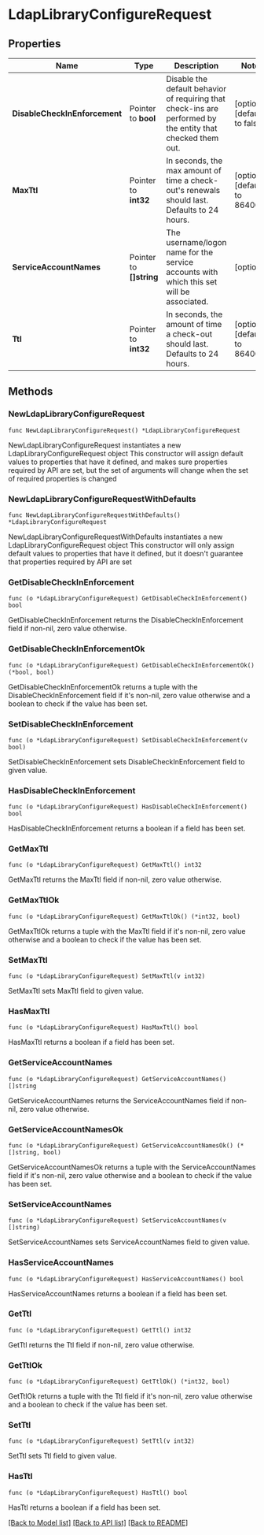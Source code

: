 # LdapLibraryConfigureRequest


## Properties

Name | Type | Description | Notes
------------ | ------------- | ------------- | -------------
**DisableCheckInEnforcement** | Pointer to **bool** | Disable the default behavior of requiring that check-ins are performed by the entity that checked them out. | [optional] [default to false]
**MaxTtl** | Pointer to **int32** | In seconds, the max amount of time a check-out&#x27;s renewals should last. Defaults to 24 hours. | [optional] [default to 86400]
**ServiceAccountNames** | Pointer to **[]string** | The username/logon name for the service accounts with which this set will be associated. | [optional] 
**Ttl** | Pointer to **int32** | In seconds, the amount of time a check-out should last. Defaults to 24 hours. | [optional] [default to 86400]



## Methods


### NewLdapLibraryConfigureRequest

`func NewLdapLibraryConfigureRequest() *LdapLibraryConfigureRequest`

NewLdapLibraryConfigureRequest instantiates a new LdapLibraryConfigureRequest object
This constructor will assign default values to properties that have it defined,
and makes sure properties required by API are set, but the set of arguments
will change when the set of required properties is changed

### NewLdapLibraryConfigureRequestWithDefaults

`func NewLdapLibraryConfigureRequestWithDefaults() *LdapLibraryConfigureRequest`

NewLdapLibraryConfigureRequestWithDefaults instantiates a new LdapLibraryConfigureRequest object
This constructor will only assign default values to properties that have it defined,
but it doesn't guarantee that properties required by API are set


### GetDisableCheckInEnforcement

`func (o *LdapLibraryConfigureRequest) GetDisableCheckInEnforcement() bool`

GetDisableCheckInEnforcement returns the DisableCheckInEnforcement field if non-nil, zero value otherwise.

### GetDisableCheckInEnforcementOk

`func (o *LdapLibraryConfigureRequest) GetDisableCheckInEnforcementOk() (*bool, bool)`

GetDisableCheckInEnforcementOk returns a tuple with the DisableCheckInEnforcement field if it's non-nil, zero value otherwise
and a boolean to check if the value has been set.

### SetDisableCheckInEnforcement

`func (o *LdapLibraryConfigureRequest) SetDisableCheckInEnforcement(v bool)`

SetDisableCheckInEnforcement sets DisableCheckInEnforcement field to given value.


### HasDisableCheckInEnforcement

`func (o *LdapLibraryConfigureRequest) HasDisableCheckInEnforcement() bool`

HasDisableCheckInEnforcement returns a boolean if a field has been set.




### GetMaxTtl

`func (o *LdapLibraryConfigureRequest) GetMaxTtl() int32`

GetMaxTtl returns the MaxTtl field if non-nil, zero value otherwise.

### GetMaxTtlOk

`func (o *LdapLibraryConfigureRequest) GetMaxTtlOk() (*int32, bool)`

GetMaxTtlOk returns a tuple with the MaxTtl field if it's non-nil, zero value otherwise
and a boolean to check if the value has been set.

### SetMaxTtl

`func (o *LdapLibraryConfigureRequest) SetMaxTtl(v int32)`

SetMaxTtl sets MaxTtl field to given value.


### HasMaxTtl

`func (o *LdapLibraryConfigureRequest) HasMaxTtl() bool`

HasMaxTtl returns a boolean if a field has been set.




### GetServiceAccountNames

`func (o *LdapLibraryConfigureRequest) GetServiceAccountNames() []string`

GetServiceAccountNames returns the ServiceAccountNames field if non-nil, zero value otherwise.

### GetServiceAccountNamesOk

`func (o *LdapLibraryConfigureRequest) GetServiceAccountNamesOk() (*[]string, bool)`

GetServiceAccountNamesOk returns a tuple with the ServiceAccountNames field if it's non-nil, zero value otherwise
and a boolean to check if the value has been set.

### SetServiceAccountNames

`func (o *LdapLibraryConfigureRequest) SetServiceAccountNames(v []string)`

SetServiceAccountNames sets ServiceAccountNames field to given value.


### HasServiceAccountNames

`func (o *LdapLibraryConfigureRequest) HasServiceAccountNames() bool`

HasServiceAccountNames returns a boolean if a field has been set.




### GetTtl

`func (o *LdapLibraryConfigureRequest) GetTtl() int32`

GetTtl returns the Ttl field if non-nil, zero value otherwise.

### GetTtlOk

`func (o *LdapLibraryConfigureRequest) GetTtlOk() (*int32, bool)`

GetTtlOk returns a tuple with the Ttl field if it's non-nil, zero value otherwise
and a boolean to check if the value has been set.

### SetTtl

`func (o *LdapLibraryConfigureRequest) SetTtl(v int32)`

SetTtl sets Ttl field to given value.


### HasTtl

`func (o *LdapLibraryConfigureRequest) HasTtl() bool`

HasTtl returns a boolean if a field has been set.









[[Back to Model list]](../README.md#documentation-for-models) [[Back to API list]](../README.md#documentation-for-api-endpoints) [[Back to README]](../README.md)


